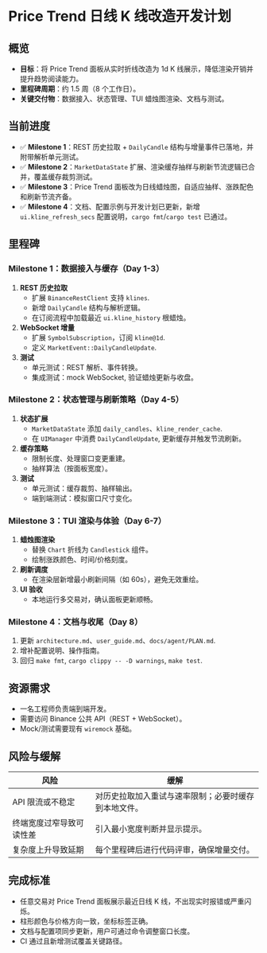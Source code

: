# Price Trend 日线 K 线改造开发计划

## 概览

- **目标**：将 Price Trend 面板从实时折线改造为 1d K 线展示，降低渲染开销并提升趋势阅读能力。
- **里程碑周期**：约 1.5 周（8 个工作日）。
- **关键交付物**：数据接入、状态管理、TUI 蜡烛图渲染、文档与测试。

## 当前进度

- ✅ **Milestone 1**：REST 历史拉取 + `DailyCandle` 结构与增量事件已落地，并附带解析单元测试。
- ✅ **Milestone 2**：`MarketDataState` 扩展、渲染缓存抽样与刷新节流逻辑已合并，覆盖缓存裁剪测试。
- ✅ **Milestone 3**：Price Trend 面板改为日线蜡烛图，自适应抽样、涨跌配色和刷新节流齐备。
- ✅ **Milestone 4**：文档、配置示例与开发计划已更新，新增 `ui.kline_refresh_secs` 配置说明，`cargo fmt`/`cargo test` 已通过。

## 里程碑

### Milestone 1：数据接入与缓存（Day 1-3）

1. **REST 历史拉取**
   - 扩展 `BinanceRestClient` 支持 `klines`.
   - 新增 `DailyCandle` 结构与解析逻辑。
   - 在订阅流程中加载最近 `ui.kline_history` 根蜡烛。
2. **WebSocket 增量**
   - 扩展 `SymbolSubscription`，订阅 `kline@1d`.
   - 定义 `MarketEvent::DailyCandleUpdate`.
3. **测试**
   - 单元测试：REST 解析、事件转换。
   - 集成测试：mock WebSocket, 验证蜡烛更新与收盘。

### Milestone 2：状态管理与刷新策略（Day 4-5）

1. **状态扩展**
   - `MarketDataState` 添加 `daily_candles`、`kline_render_cache`.
   - 在 `UIManager` 中消费 `DailyCandleUpdate`, 更新缓存并触发节流刷新。
2. **缓存策略**
   - 限制长度、处理窗口变更重建。
   - 抽样算法（按面板宽度）。
3. **测试**
   - 单元测试：缓存裁剪、抽样输出。
   - 端到端测试：模拟窗口尺寸变化。

### Milestone 3：TUI 渲染与体验（Day 6-7）

1. **蜡烛图渲染**
   - 替换 `Chart` 折线为 `Candlestick` 组件。
   - 绘制涨跌颜色、时间/价格刻度。
2. **刷新调度**
   - 在渲染层新增最小刷新间隔（如 60s），避免无效重绘。
3. **UI 验收**
   - 本地运行多交易对，确认面板更新顺畅。

### Milestone 4：文档与收尾（Day 8）

1. 更新 `architecture.md`、`user_guide.md`、`docs/agent/PLAN.md`.
2. 增补配置说明、操作指南。
3. 回归 `make fmt`, `cargo clippy -- -D warnings`, `make test`.

## 资源需求

- 一名工程师负责端到端开发。
- 需要访问 Binance 公共 API（REST + WebSocket）。
- Mock/测试需要现有 `wiremock` 基础。

## 风险与缓解

| 风险 | 缓解 |
| --- | --- |
| API 限流或不稳定 | 对历史拉取加入重试与速率限制；必要时缓存到本地文件。 |
| 终端宽度过窄导致可读性差 | 引入最小宽度判断并显示提示。 |
| 复杂度上升导致延期 | 每个里程碑后进行代码评审，确保增量交付。 |

## 完成标准

- 任意交易对 Price Trend 面板展示最近日线 K 线，不出现实时报错或严重闪烁。
- 柱形颜色与价格方向一致，坐标标签正确。
- 文档与配置项同步更新，用户可通过命令调整窗口长度。
- CI 通过且新增测试覆盖关键路径。
